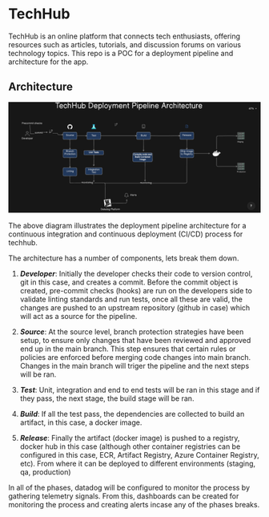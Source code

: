 # TechHub

TechHub is an online platform that connects tech enthusiasts, offering resources such as articles, tutorials, and discussion forums on various technology topics. This repo is a POC for a deployment pipeline and architecture for the app. 

## Architecture
![diagram](./assets/techhub.png)

The above diagram illustrates the deployment pipeline architecture for a continuous integration and continuous deployment (CI/CD) process for techhub. 

The architecture has a number of components, lets break them down. 

1. *__Developer__*: Initially the developer checks their code to version control, git in this case,  and creates a commit. Before the commit object is created, pre-commit checks (hooks) are run on the developers side to validate linting standards and run tests, once all these are valid, the changes are pushed to an upstream repository (github in case) which will act as a source for the pipeline. 

2. __*Source*__: At the source level, branch protection strategies have been setup, to ensure only changes that have been reviewed and approved end up in the main branch. This step ensures that certain rules or policies are enforced before merging code changes into main branch. Changes in the main branch will triger the pipeline and the next steps will be ran.

3. __*Test*__: Unit, integration and end to end tests will be ran in this stage and if they pass, the next stage, the build stage will be ran.

4. __*Build*__: If all the test pass, the dependencies are collected to build an artifact, in this case, a docker image. 

5. *__Release__*: Finally the artifact (docker image) is pushed to a registry, docker hub in this case (although other container registries can be configured in this case, ECR, Artifact Registry, Azure Container Registry, etc). From where it can be deployed to different environments (staging, qa, production)

In all of the phases, datadog will be configured to monitor the process by gathering telemetry signals. From this, dashboards can be created for monitoring the process and creating alerts incase any of the phases breaks. 